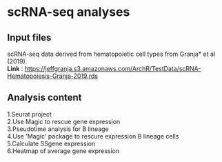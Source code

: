 # scRNA-seq analyses

## Input files
 scRNA-seq data derived from hematopoietic cell types from Granja* et al (2019).<br>
 **Link** : https://jeffgranja.s3.amazonaws.com/ArchR/TestData/scRNA-Hematopoiesis-Granja-2019.rds
## Analysis content
 1.Seurat project<br>
 2.Use Magic to rescue gene expression<br>
 3.Pseudotime analysis for B lineage<br>
 4.Use 'Magic' package to rescure expression B lineage cells<br>
 5.Calculate SSgene expression<br>
 6.Heatmap of average gene expression <br>
 
